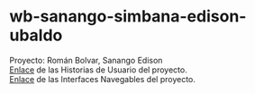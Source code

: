 # wb-sanango-simbana-edison-ubaldo

Proyecto: Román Bolvar, Sanango Edison
<br>
[Enlace](https://github.com/EioFlc14/ProyectoWeb/blob/master/HistoriasUsuario.ipynb) de las Historias de Usuario del proyecto. 
<br>
[Enlace](https://www.figma.com/proto/AM0QIAy5WR2LfrNFwG0FgE/OrganicamenteWebApp?node-id=5%3A6&scaling=min-zoom) de las Interfaces Navegables del proyecto.
